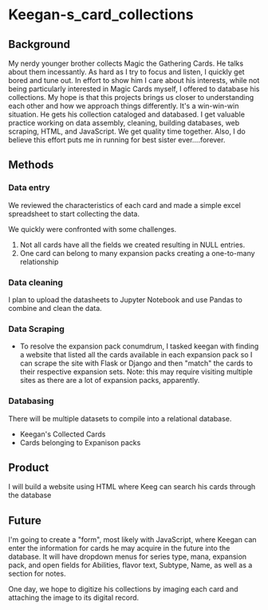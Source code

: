# Keegan-s_card_collections

## Background
My nerdy younger brother collects Magic the Gathering Cards. He talks about them incessantly. As hard as I try to focus and listen, I quickly get bored and tune out. 
In effort to show him I care about his interests, while not being particularly interested in Magic Cards myself, I offered to database his collections. My hope is that this projects brings us closer to understanding each other and how we approach things differently. It's a win-win-win situation. He gets his collection cataloged and databased. I get valuable practice working on data assembly, cleaning, building databases, web scraping, HTML, and JavaScript. We get quality time together. Also, I do believe this effort puts me in running for best sister ever....forever. 

## Methods
### Data entry

We reviewed the characteristics of each card and made a simple excel spreadsheet to start collecting the data. 

We quickly were confronted with some challenges. 
1. Not all cards have all the fields we created resulting in NULL entries. 
2. One card can belong to many expansion packs creating a one-to-many relationship

### Data cleaning
I plan to upload the datasheets to Jupyter Notebook and use Pandas to combine and clean the data.  

### Data Scraping
* To resolve the expansion pack conumdrum, I tasked keegan with finding a website that listed all the cards available in each expansion pack so I can scrape the site with Flask or Django and then "match" the cards to their respective expansion sets. Note: this may require visiting multiple sites as there are a lot of expansion packs, apparently.  

### Databasing
There will be multiple datasets to compile into a relational database. 
* Keegan's Collected Cards
* Cards belonging to Expanison packs

## Product
I will build a website using HTML where Keeg can search his cards through the database

## Future
I'm going to create a "form", most likely with JavaScript, where Keegan can enter the information for cards he may acquire in the future into the database. It will have dropdown menus for series type, mana, expansion pack, and open fields for Abilities, flavor text, Subtype, Name, as well as a section for notes. 

One day, we hope to digitize his collections by imaging each card and attaching the image to its digital record. 
